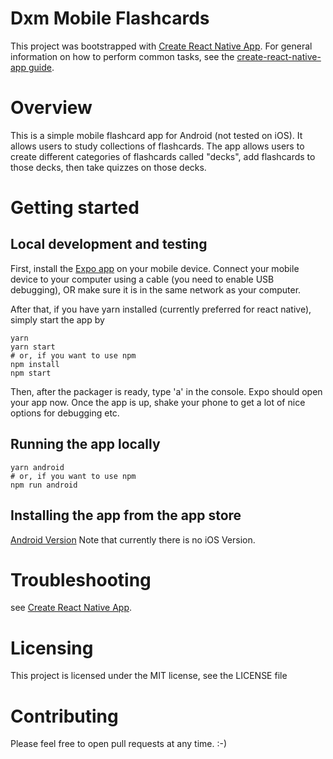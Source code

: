 # Dxm Mobile Flashcards

This project was bootstrapped with [Create React Native App](https://github.com/react-community/create-react-native-app).
For general information on how to perform common tasks, see the [create-react-native-app guide](https://github.com/react-community/create-react-native-app/blob/master/react-native-scripts/template/README.md).

# Overview

This is a simple mobile flashcard app for Android (not tested on iOS).
It allows users to study collections of flashcards. 
The app allows users to create different categories of flashcards called "decks", 
add flashcards to those decks, then take quizzes on those decks.

# Getting started

## Local development and testing

First, install the [Expo app](https://expo.io) on your mobile device. 
Connect your mobile device to your computer using a cable (you need to enable USB debugging),
OR make sure it is in the same network as your computer.

After that, if you have yarn installed (currently preferred for react native), simply start the app by
```
yarn
yarn start
# or, if you want to use npm
npm install
npm start
```
Then, after the packager is ready, type 'a' in the console. Expo should open your app now.
Once the app is up, shake your phone to get a lot of nice options for debugging etc.
 
## Running the app locally 
```
yarn android
# or, if you want to use npm
npm run android
```

## Installing the app from the app store
[Android Version](https://play.google.com/store/apps/details?id=org.linkage.mfc)
Note that currently there is no iOS Version.


# Troubleshooting
see [Create React Native App](https://github.com/react-community/create-react-native-app).

# Licensing
This project is licensed under the MIT license, see the LICENSE file

# Contributing
Please feel free to open pull requests at any time. :-)
